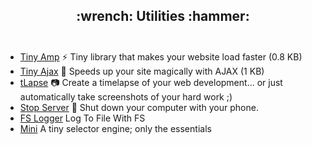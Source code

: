 <h2 align="center">
 :wrench: Utilities :hammer:<br><br>
</h2>

- [Tiny Amp](https://github.com/aishikaty/tiny-amp) :zap: Tiny library that makes your website load faster (0.8 KB)
- [Tiny Ajax](https://github.com/aishikaty/tiny-ajax) :dizzy: Speeds up your site magically with AJAX (1 KB)
- [tLapse](https://github.com/typicode/tlapse) :camera: Create a timelapse of your web development... or just automatically take screenshots of your hard work ;)
- [Stop Server](https://github.com/typicode/stop-server) 📱 Shut down your computer with your phone.
- [FS Logger](https://gist.github.com/clarkhacks/65eb549ea49ccdb751b6a4aae2850ed6) Log To File With FS
- [Mini](https://github.com/padolsey/mini) A tiny selector engine; only the essentials
